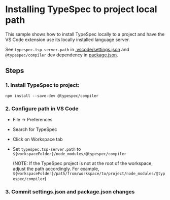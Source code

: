 # Installing TypeSpec to project local path

This sample shows how to install TypeSpec locally to a project and have the VS Code
extension use its locally installed language server.

See `typespec.tsp-server.path` in [.vscode/settings.json](.vscode/settings.json) and
`@typespec/compiler` dev dependency in [package.json](package.json).

## Steps

### 1. Install TypeSpec to project:

```
npm install --save-dev @typespec/compiler
```

### 2. Configure path in VS Code

- File -> Preferences
- Search for TypeSpec
- Click on Workspace tab
- Set `typespec.tsp-server.path` to `${workspaceFolder}/node_modules/@typespec/compiler`

  (NOTE: If the TypeSpec project is not at the root of the workspace, adjust the path accordingly.
  For example, `${workspaceFolder}/path/from/workspace/to/project/node_modules/@typespec/compiler`)

### 3. Commit settings.json and package.json changes

